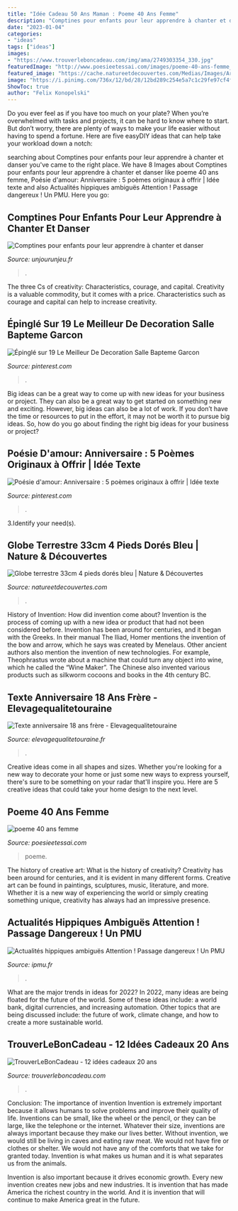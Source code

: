 ```yaml
---
title: "Idée Cadeau 50 Ans Maman : Poeme 40 Ans Femme"
description: "Comptines pour enfants pour leur apprendre à chanter et danser"
date: "2023-01-04"
categories:
- "ideas"
tags: ["ideas"]
images:
- "https://www.trouverleboncadeau.com/img/ama/2749303354_330.jpg"
featuredImage: "http://www.poesieetessai.com/images/poeme-40-ans-femme_8.jpg"
featured_image: "https://cache.natureetdecouvertes.com/Medias/Images/Articles/96986700/690"
image: "https://i.pinimg.com/736x/12/bd/28/12bd289c254e5a7c1c29fe97cf4f3c7d.jpg"
ShowToc: true
author: "Felix Konopelski"
---
```



Do you ever feel as if you have too much on your plate? When you’re overwhelmed with tasks and projects, it can be hard to know where to start. But don’t worry, there are plenty of ways to make your life easier without having to spend a fortune. Here are five easyDIY ideas that can help take your workload down a notch: 

	

		
searching about Comptines pour enfants pour leur apprendre à chanter et danser you've came to the right place. We have 8 Images about Comptines pour enfants pour leur apprendre à chanter et danser like poeme 40 ans femme, Poésie d&#039;amour: Anniversaire : 5 poèmes originaux à offrir | Idée texte and also Actualités hippiques ambiguës Attention ! Passage dangereux ! Un PMU. Here you go:
		
    
## Comptines Pour Enfants Pour Leur Apprendre à Chanter Et Danser

<img loading=lazy src="https://www.unjourunjeu.fr/wp-content/uploads/2014/07/comptinespourdanser-PetiteMandarine.jpg" onerror="this.onerror=null;this.src='https://tse1.mm.bing.net/th?id=OIP.Wvc2YQhCz84KyGD3Q0R0QQHaDy&amp;pid=15.1';" alt="Comptines pour enfants pour leur apprendre à chanter et danser">

_Source: unjourunjeu.fr_

>. 

	

The three Cs of creativity: Characteristics, courage, and capital.
Creativity is a valuable commodity, but it comes with a price. Characteristics such as courage and capital can help to increase creativity.

    
## Épinglé Sur 19 Le Meilleur De Decoration Salle Bapteme Garcon

<img loading=lazy src="https://i.pinimg.com/736x/03/be/f6/03bef622c508e7955d2f8f4ff8b80645.jpg" onerror="this.onerror=null;this.src='https://tse1.mm.bing.net/th?id=OIP.EKBzZWgqvRx_Y6oArYvN7wHaHW&amp;pid=15.1';" alt="Épinglé sur 19 Le Meilleur De Decoration Salle Bapteme Garcon">

_Source: pinterest.com_

>. 

	

Big ideas can be a great way to come up with new ideas for your business or project. They can also be a great way to get started on something new and exciting. However, big ideas can also be a lot of work. If you don’t have the time or resources to put in the effort, it may not be worth it to pursue big ideas. So, how do you go about finding the right big ideas for your business or project?

    
## Poésie D&#039;amour: Anniversaire : 5 Poèmes Originaux à Offrir | Idée Texte

<img loading=lazy src="https://i.pinimg.com/736x/12/bd/28/12bd289c254e5a7c1c29fe97cf4f3c7d.jpg" onerror="this.onerror=null;this.src='https://tse1.mm.bing.net/th?id=OIP.xfq0dy-R_SHMVMDxB3D1oAHaE8&amp;pid=15.1';" alt="Poésie d&#039;amour: Anniversaire : 5 poèmes originaux à offrir | Idée texte">

_Source: pinterest.com_

>. 

	

3.Identify your need(s).

    
## Globe Terrestre 33cm 4 Pieds Dorés Bleu | Nature &amp; Découvertes

<img loading=lazy src="https://cache.natureetdecouvertes.com/Medias/Images/Articles/96986700/690" onerror="this.onerror=null;this.src='https://tse4.mm.bing.net/th?id=OIP.pPGSNWUKycFP0Vzjdoj2oAHaHa&amp;pid=15.1';" alt="Globe terrestre 33cm 4 pieds dorés bleu | Nature &amp; Découvertes">

_Source: natureetdecouvertes.com_

>. 

	

History of Invention: How did invention come about?
Invention is the process of coming up with a new idea or product that had not been considered before. Invention has been around for centuries, and it began with the Greeks. In their manual The Iliad, Homer mentions the invention of the bow and arrow, which he says was created by Menelaus. Other ancient authors also mention the invention of new technologies. For example, Theophrastus wrote about a machine that could turn any object into wine, which he called the “Wine Maker”. The Chinese also invented various products such as silkworm cocoons and books in the 4th century BC.

    
## Texte Anniversaire 18 Ans Frère - Elevagequalitetouraine

<img loading=lazy src="https://www.elevagequalitetouraine.fr/wp-content/uploads/2019/01/Poeme-soeur-16.jpg" onerror="this.onerror=null;this.src='https://tse4.mm.bing.net/th?id=OIP.mvxYdV5--bmFp-Nh5-PDcgHaE8&amp;pid=15.1';" alt="Texte anniversaire 18 ans frère - Elevagequalitetouraine">

_Source: elevagequalitetouraine.fr_

>. 

	

Creative ideas come in all shapes and sizes. Whether you're looking for a new way to decorate your home or just some new ways to express yourself, there's sure to be something on your radar that'll inspire you. Here are 5 creative ideas that could take your home design to the next level.

    
## Poeme 40 Ans Femme

<img loading=lazy src="http://www.poesieetessai.com/images/poeme-40-ans-femme_8.jpg" onerror="this.onerror=null;this.src='https://tse2.mm.bing.net/th?id=OIP.ao-M-YZzkC1ri1tlPZh-HgHaD0&amp;pid=15.1';" alt="poeme 40 ans femme">

_Source: poesieetessai.com_

>poeme. 

	

The history of creative art: What is the history of creativity?
Creativity has been around for centuries, and it is evident in many different forms. Creative art can be found in paintings, sculptures, music, literature, and more. Whether it is a new way of experiencing the world or simply creating something unique, creativity has always had an impressive presence.

    
## Actualités Hippiques Ambiguës Attention ! Passage Dangereux ! Un PMU

<img loading=lazy src="http://ipmu.fr/iPMU/Courses_Actu_files/droppedImage.jpg" onerror="this.onerror=null;this.src='https://tse1.mm.bing.net/th?id=OIP.0TeAmlBcBejPD_sXjln5hwAAAA&amp;pid=15.1';" alt="Actualités hippiques ambiguës Attention ! Passage dangereux ! Un PMU">

_Source: ipmu.fr_

>. 

	

What are the major trends in ideas for 2022?
In 2022, many ideas are being floated for the future of the world. Some of these ideas include: a world bank, digital currencies, and increasing automation. Other topics that are being discussed include: the future of work, climate change, and how to create a more sustainable world.

    
## TrouverLeBonCadeau - 12 Idées Cadeaux 20 Ans

<img loading=lazy src="https://www.trouverleboncadeau.com/img/ama/2749303354_330.jpg" onerror="this.onerror=null;this.src='https://tse1.mm.bing.net/th?id=OIP.nHvUrqkbInDBjX-3icry9QHaKR&amp;pid=15.1';" alt="TrouverLeBonCadeau - 12 idées cadeaux 20 ans">

_Source: trouverleboncadeau.com_

>. 

	

Conclusion: The importance of invention
Invention is extremely important because it allows humans to solve problems and improve their quality of life. Inventions can be small, like the wheel or the pencil, or they can be large, like the telephone or the internet. Whatever their size, inventions are always important because they make our lives better.
Without invention, we would still be living in caves and eating raw meat. We would not have fire or clothes or shelter. We would not have any of the comforts that we take for granted today. Invention is what makes us human and it is what separates us from the animals.

Invention is also important because it drives economic growth. Every new invention creates new jobs and new industries. It is invention that has made America the richest country in the world. And it is invention that will continue to make America great in the future.

